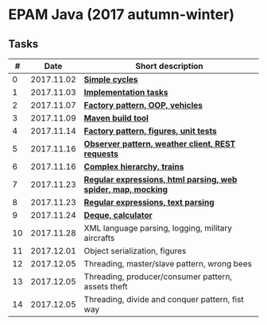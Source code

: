 # EPAM Java (2017 autumn-winter)

## Tasks

|  # | Date | Short description |
|----|---|---|
|  0 | 2017.11.02 | [**Simple cycles**](task0_02_11_2017/SimpleCycles) |
|  1 | 2017.11.03 | [**Implementation tasks**](task1_03_11_2017/Implementation) |
|  2 | 2017.11.07 | [**Factory pattern, OOP, vehicles**](task2_07_11_2017/Vehicles) |
|  3 | 2017.11.09 | [**Maven build tool**](task3_09_11_2017/Maven) |
|  4 | 2017.11.14 | [**Factory pattern, figures, unit tests**](task4_14_11_2017/Figures) |
|  5 | 2017.11.16 | [**Observer pattern, weather client, REST requests**](task5_16_11_2017/WeatherClient) |
|  6 | 2017.11.16 | [**Complex hierarchy, trains**](task6_16_11_2017/Transport) |
|  7 | 2017.11.23 | [**Regular expressions, html parsing, web spider, map, mocking**](task7_23_11_2017/WebParser) |
|  8 | 2017.11.23 | [**Regular expressions, text parsing**](task8_23_11_2017/BookParser) |
|  9 | 2017.11.24 | [**Deque, calculator**](task9_24_11_2017/Calculator) |
| 10 | 2017.11.28 | XML language parsing, logging, military aircrafts |
| 11 | 2017.12.01 | Object serialization, figures |
| 12 | 2017.12.05 | Threading, master/slave pattern, wrong bees |
| 13 | 2017.12.05 | Threading, producer/consumer pattern, assets theft |
| 14 | 2017.12.05 | Threading, divide and conquer pattern, fist way |

